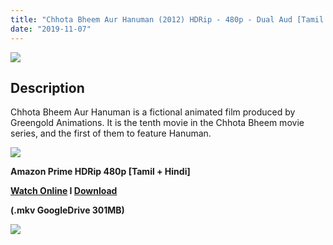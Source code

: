 ```yaml
---
title: "Chhota Bheem Aur Hanuman (2012) HDRip - 480p - Dual Aud [Tamil + Hindi] - x264 - 300MB"
date: "2019-11-07"
---
```


[![](https://1.bp.blogspot.com/-YdzA-xWagEs/XaHZ9kGqQWI/AAAAAAAAAzg/mv44qMCXKcMZ8KLqZUW6oDoRgGRAoAa0gCLcBGAsYHQ/s1600/maxresdefault.jpg)](https://1.bp.blogspot.com/-YdzA-xWagEs/XaHZ9kGqQWI/AAAAAAAAAzg/mv44qMCXKcMZ8KLqZUW6oDoRgGRAoAa0gCLcBGAsYHQ/s1600/maxresdefault.jpg)

## Description

Chhota Bheem Aur Hanuman is a fictional animated film produced by Greengold Animations. It is the tenth movie in the Chhota Bheem movie series, and the first of them to feature Hanuman.

[![](https://1.bp.blogspot.com/-fai1ZuUwnbA/XIjy2aT4irI/AAAAAAAAANw/WFW0YRK47_8GLAt3pPBSzBk0GJA6Mk5fgCPcBGAYYCw/s1600/torrborder.gif)](https://1.bp.blogspot.com/-fai1ZuUwnbA/XIjy2aT4irI/AAAAAAAAANw/WFW0YRK47_8GLAt3pPBSzBk0GJA6Mk5fgCPcBGAYYCw/s1600/torrborder.gif)

**Amazon Prime HDRip 480p \[Tamil + Hindi\]**

**[Watch Online](https://toonnetworktamilvideos.blogspot.com/p/chhota-bheem-aur-hanuman-2012.html) I [Download](https://drive.google.com/file/d/1FRdY3E1jIU_rhho8O5tL0qq3npYCwLAD/view)**

**(.mkv GoogleDrive 301MB)**

[![](https://1.bp.blogspot.com/-fai1ZuUwnbA/XIjy2aT4irI/AAAAAAAAANw/WFW0YRK47_8GLAt3pPBSzBk0GJA6Mk5fgCPcBGAYYCw/s1600/torrborder.gif)](https://1.bp.blogspot.com/-fai1ZuUwnbA/XIjy2aT4irI/AAAAAAAAANw/WFW0YRK47_8GLAt3pPBSzBk0GJA6Mk5fgCPcBGAYYCw/s1600/torrborder.gif)
